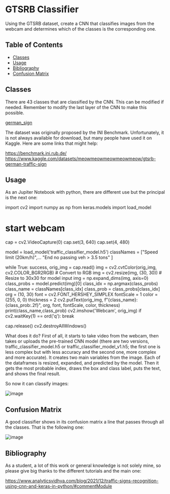 # GTSRB Classifier

Using the GTSRB dataset, create a CNN that classifies images from the webcam and determines which of the classes is the corresponding one.
## Table of Contents
- [Classes](#Classes)
- [Usage](#Usage)
- [Bibliography](#Bibliography)
- [Confusion Matrix](#ConfusionMatrix)

## Classes
There are 43 classes that are classified by the CNN. This can be modified if needed. Remember to modify the last layer of the CNN to make this possible.

[german_sign](https://github.com/SantiagoLunaMir/GTSRB---Traffic-Sing-Classifier-CNN/assets/111355326/9cd5da23-0940-4344-a77c-d311b0971bf9)

The dataset was originally proposed by the INI Benchmark. Unfortunately, it is not always available for download, but many people have used it on Kaggle. Here are some links that might help:

https://benchmark.ini.rub.de/
https://www.kaggle.com/datasets/meowmeowmeowmeowmeow/gtsrb-german-traffic-sign

## Usage

As an Jupiter Notebook with python, there are different use but the principal is the next one:

import cv2
import numpy as np
from keras.models import load_model

# start webcam
cap = cv2.VideoCapture(0)
cap.set(3, 640)
cap.set(4, 480)

model = load_model('traffic_classifier_model.h5')
classNames = ["Speed limit (20km/h)",...
            "End no passing veh > 3.5 tons"
              ]

while True:
    success, orig_img = cap.read()
    img = cv2.cvtColor(orig_img, cv2.COLOR_BGR2RGB)  # Convert to RGB
    img = cv2.resize(img, (30, 30))  # Resize to 30x30 for model input
    img = np.expand_dims(img, axis=0) 
    class_probs = model.predict(img)[0]
    class_idx = np.argmax(class_probs)
    class_name = classNames[class_idx]
    class_prob = class_probs[class_idx]
    org = (10, 30)
    font = cv2.FONT_HERSHEY_SIMPLEX
    fontScale = 1
    color = (255, 0, 0)
    thickness = 2
    cv2.putText(orig_img, f"{class_name}: {class_prob:.2f}", org, font, fontScale, color, thickness)
    print(class_name,class_prob)
    cv2.imshow('Webcam', orig_img)
    if cv2.waitKey(1) == ord('q'):
        break

cap.release()
cv2.destroyAllWindows()

What does it do?
First of all, it starts to take video from the webcam, then takes or uploads the pre-trained CNN model (there are two versions, traffic_classifier_model.h5 or traffic_classifier_model_v1.h5; the first one is less complex but with less accuracy and the second one, more complex and more accurate). It creates two main variables from the image. Each of the dataframes is resized, expanded, and predicted by the model. Then it gets the most probable index, draws the box and class label, puts the text, and shows the final result.

So now it can classify images:

![image](https://github.com/SantiagoLunaMir/GTSRB---Traffic-Sing-Classifier/assets/111355326/f825b31a-2fd2-487d-8b6e-c709c1470416)

## Confusion Matrix

A good classifier shows in its confusion matrix a line that passes through all the classes. That is the following one:

![image](https://github.com/SantiagoLunaMir/GTSRB---Traffic-Sing-Classifier/assets/111355326/9208e347-1e7e-4ac7-90db-4501b27bfa1c)

## Bibliography
As a student, a lot of this work or general knowledge is not solely mine, so please give big thanks to the different tutorials and the main one:

https://www.analyticsvidhya.com/blog/2021/12/traffic-signs-recognition-using-cnn-and-keras-in-python/#commentModule






